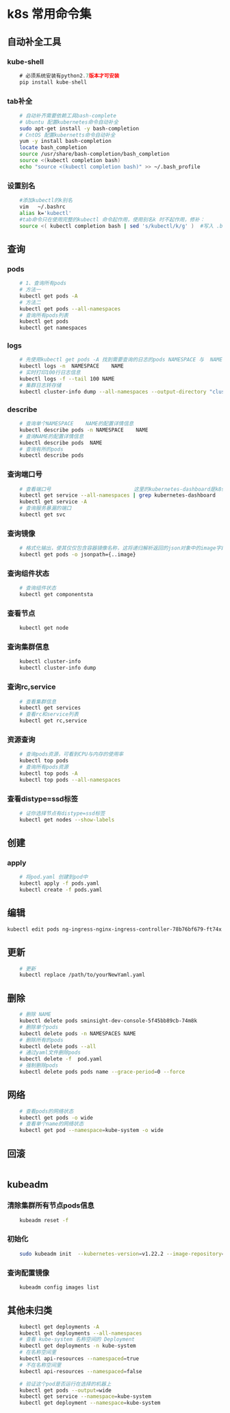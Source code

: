 # k8s 常用命令集
## 自动补全工具
### kube-shell
```js
    # 必须系统安装有python2.7版本才可安装
    pip install kube-shell
```
### tab补全
```bash
    # 自动补齐需要依赖工具bash-complete
    # Ubuntu 配置kubernetes命令自动补全
    sudo apt-get install -y bash-completion
    # CntOS 配置kubernetts命令自动补全
    yum -y install bash-completion
    locate bash_completion
    source /usr/share/bash-completion/bash_completion
    source <(kubectl completion bash)
    echo "source <(kubectl completion bash)" >> ~/.bash_profile
```
### 设置别名
```bash
    #添加kubectl的k别名
    vim   ~/.bashrc
    alias k='kubectl'
    #tab命令只在使用完整的kubectl 命令起作用，使用别名k 时不起作用，修补：
    source <( kubectl completion bash | sed 's/kubectl/k/g' )  #写入 .bashr
```
## 查询
### pods
```bash
    # 1、查询所有pods
    # 方法一
    kubectl get pods -A
    # 方法二
    kubectl get pods --all-namespaces
    # 查询所有pods列表
    kubectl get pods
    kubectl get namespaces
```
### logs
```bash
    # 先使用kubectl get pods -A 找到需要查询的日志的pods NAMESPACE 与  NAME 对应的字段pods
    kubectl logs -n  NAMESPACE    NAME
    # 实时打印100行日志信息
    kubectl logs -f --tail 100 NAME
    # 集群日志转存储
    kubectl cluster-info dump --all-namespaces --output-directory "cluster-info-$(date +%s)"
```
### describe
```bash
    # 查询单个NAMESPACE    NAME的配置详情信息
    kubectl describe pods -n NAMESPACE    NAME
    # 查询NAME的配置详情信息
    kubectl describe pods  NAME
    # 查询有所的pods
    kubectl describe pods 
```
### 查询端口号
```bash
    # 查看端口号                           这里的kubernetes-dashboard是k8s中的某个服务名称
    kubectl get service --all-namespaces | grep kubernetes-dashboard
    kubectl get service -A
    # 查询服务暴漏的端口
    kubectl get svc
```

### 查询镜像
```bash
    # 格式化输出，使其仅仅包含容器镜像名称，这将递归解析返回的json对象中的image字段。
    kubectl get pods -o jsonpath={..image}
```

### 查询组件状态
```bash
    # 查询组件状态
    kubectl get componentsta
```
### 查看节点
```bash
    kubectl get node
```
### 查询集群信息
```bash
    kubectl cluster-info
    kubectl cluster-info dump
```
### 查询rc,service
```bash
    # 查看集群信息
    kubectl get services 
    # 查看rc和service列表
    kubectl get rc,service
```
### 资源查询
```bash
    # 查询pods资源，可看到CPU与内存的使用率
    kubectl top pods
    # 查询所有pods资源
    kubectl top pods -A
    kubectl top pods --all-namespaces
```
### 查看distype=ssd标签
```bash
    # 证你选择节点有distype=ssd标签
    kubectl get nodes --show-labels
```
## 创建
### apply
```bash
    # 将pod.yaml 创建到pod中
    kubectl apply -f pods.yaml
    kubectl create -f pods.yaml
```
## 编辑
```bash
kubectl edit pods ng-ingress-nginx-ingress-controller-78b76bf679-ft74x
```
## 更新
```bash
    # 更新
    kubectl replace /path/to/yourNewYaml.yaml
```
## 删除
```bash
    # 删除 NAME
    kubectl delete pods sminsight-dev-console-5f45bb89cb-74m8k
    # 删除单个pods
    kubectl delete pods -n NAMESPACES NAME
    # 删除所有的pods
    kubectl delete pods --all
    # 通过yaml文件删除pods
    kubectl delete -f  pod.yaml
    # 强制删除pods
    kubectl delete pods pods name --grace-period=0 --force
```
## 网络
```bash
    # 查看pods的网络状态
    kubectl get pods -o wide
    # 查看单个name的网络状态
    kubectl get pod --namespace=kube-system -o wide
```
## 回滚
```bash

```
## kubeadm
### 清除集群所有节点pods信息
```bash
    kubeadm reset -f
```
### 初始化
```bash
    sudo kubeadm init  --kubernetes-version=v1.22.2 --image-repository=k8s.gcr.io --ignore-preflight-errors=Swap  --apiserver-advertise-address=166.66.66.66 --upload-certs  --v=5
```
### 查询配置镜像
```bash
    kubeadm config images list
```
## 其他未归类
```bash
    kubectl get deployments -A
    kubectl get deployments --all-namespaces
    # 查看 kube-system 名称空间的 Deployment
    kubectl get deployments -n kube-system
    # 在名称空间里
    kubectl api-resources --namespaced=true
    # 不在名称空间里
    kubectl api-resources --namespaced=false

    # 验证这个pod是否运行在选择的机器上
    kubectl get pods --output=wide
    kubectl get service --namespace=kube-system
    kubectl get deployment --namespace=kube-system

```

